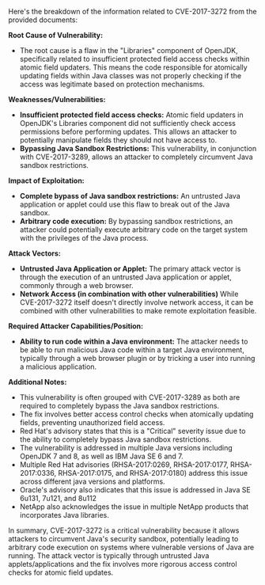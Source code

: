Here's the breakdown of the information related to CVE-2017-3272 from the provided documents:

**Root Cause of Vulnerability:**

*   The root cause is a flaw in the "Libraries" component of OpenJDK, specifically related to insufficient protected field access checks within atomic field updaters. This means the code responsible for atomically updating fields within Java classes was not properly checking if the access was legitimate based on protection mechanisms.

**Weaknesses/Vulnerabilities:**

*   **Insufficient protected field access checks:** Atomic field updaters in OpenJDK's Libraries component did not sufficiently check access permissions before performing updates. This allows an attacker to potentially manipulate fields they should not have access to.
*   **Bypassing Java Sandbox Restrictions:** This vulnerability, in conjunction with CVE-2017-3289, allows an attacker to completely circumvent Java sandbox restrictions.

**Impact of Exploitation:**

*   **Complete bypass of Java sandbox restrictions:** An untrusted Java application or applet could use this flaw to break out of the Java sandbox.
*   **Arbitrary code execution:** By bypassing sandbox restrictions, an attacker could potentially execute arbitrary code on the target system with the privileges of the Java process.

**Attack Vectors:**

*   **Untrusted Java Application or Applet:** The primary attack vector is through the execution of an untrusted Java application or applet, commonly through a web browser.
*   **Network Access (in combination with other vulnerabilities)**  While CVE-2017-3272 itself doesn't directly involve network access, it can be combined with other vulnerabilities to make remote exploitation feasible.

**Required Attacker Capabilities/Position:**

*   **Ability to run code within a Java environment:** The attacker needs to be able to run malicious Java code within a target Java environment, typically through a web browser plugin or by tricking a user into running a malicious application.

**Additional Notes:**

*   This vulnerability is often grouped with CVE-2017-3289 as both are required to completely bypass the Java sandbox restrictions.
*   The fix involves better access control checks when atomically updating fields, preventing unauthorized field access.
*   Red Hat's advisory states that this is a "Critical" severity issue due to the ability to completely bypass Java sandbox restrictions.
*   The vulnerability is addressed in multiple Java versions including OpenJDK 7 and 8, as well as IBM Java SE 6 and 7.
*   Multiple Red Hat advisories (RHSA-2017:0269, RHSA-2017:0177, RHSA-2017:0336, RHSA-2017:0175, and RHSA-2017:0180) address this issue across different java versions and platforms.
*   Oracle's advisory also indicates that this issue is addressed in Java SE 6u131, 7u121, and 8u112
*   NetApp also acknowledges the issue in multiple NetApp products that incorporates Java libraries.

In summary, CVE-2017-3272 is a critical vulnerability because it allows attackers to circumvent Java's security sandbox, potentially leading to arbitrary code execution on systems where vulnerable versions of Java are running. The attack vector is typically through untrusted Java applets/applications and the fix involves more rigorous access control checks for atomic field updates.